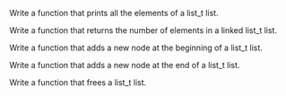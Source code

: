 Write a function that prints all the elements of a list_t list.


Write a function that returns the number of elements in a linked list_t list.


Write a function that adds a new node at the beginning of a list_t list.


Write a function that adds a new node at the end of a list_t list.


Write a function that frees a list_t list.


